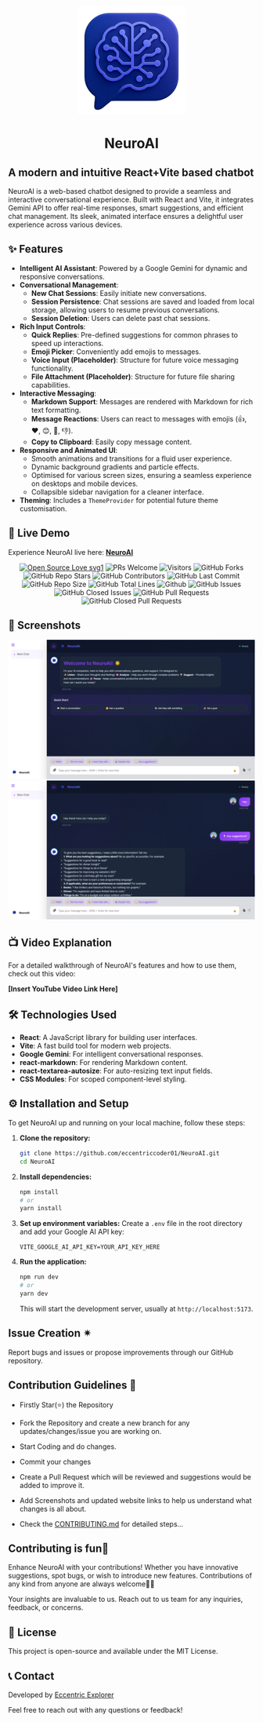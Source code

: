 <div align="center"><img src="public/logo.png" style="width: 220px; height: 220px;" /></div>

# <div align="center">NeuroAI</div>

## A modern and intuitive React+Vite based chatbot

NeuroAI is a web-based chatbot designed to provide a seamless and interactive conversational experience. Built with React and Vite, it integrates Gemini API to offer real-time responses, smart suggestions, and efficient chat management. Its sleek, animated interface ensures a delightful user experience across various devices.

## ✨ Features

  * **Intelligent AI Assistant**: Powered by a Google Gemini for dynamic and responsive conversations.
  * **Conversational Management**:
      * **New Chat Sessions**: Easily initiate new conversations.
      * **Session Persistence**: Chat sessions are saved and loaded from local storage, allowing users to resume previous conversations.
      * **Session Deletion**: Users can delete past chat sessions.
  * **Rich Input Controls**:
      * **Quick Replies**: Pre-defined suggestions for common phrases to speed up interactions.
      * **Emoji Picker**: Conveniently add emojis to messages.
      * **Voice Input (Placeholder)**: Structure for future voice messaging functionality.
      * **File Attachment (Placeholder)**: Structure for future file sharing capabilities.
  * **Interactive Messaging**:
      * **Markdown Support**: Messages are rendered with Markdown for rich text formatting.
      * **Message Reactions**: Users can react to messages with emojis (👍, ❤️, 😊, 🤔, 👎).
      * **Copy to Clipboard**: Easily copy message content.
  * **Responsive and Animated UI**:
      * Smooth animations and transitions for a fluid user experience.
      * Dynamic background gradients and particle effects.
      * Optimised for various screen sizes, ensuring a seamless experience on desktops and mobile devices.
      * Collapsible sidebar navigation for a cleaner interface.
  * **Theming**: Includes a `ThemeProvider` for potential future theme customisation.

## 🚀 Live Demo

Experience NeuroAI live here: [**NeuroAI**](https://www.google.com/search?q=https://TheNeuroAI.vercel.app)

 <div align="center">
 <p>

[![Open Source Love svg1](https://badges.frapsoft.com/os/v1/open-source.svg?v=103)](https://github.com/ellerbrock/open-source-badges/)
![PRs Welcome](https://img.shields.io/badge/PRs-Welcome-brightgreen.svg?style=flat)
![Visitors](https://api.visitorbadge.io/api/Visitors?path=eccentriccoder01%2FNeuroAI%20&countColor=%23263759&style=flat)
![GitHub Forks](https://img.shields.io/github/forks/eccentriccoder01/NeuroAI)
![GitHub Repo Stars](https://img.shields.io/github/stars/eccentriccoder01/NeuroAI)
![GitHub Contributors](https://img.shields.io/github/contributors/eccentriccoder01/NeuroAI)
![GitHub Last Commit](https://img.shields.io/github/last-commit/eccentriccoder01/NeuroAI)
![GitHub Repo Size](https://img.shields.io/github/repo-size/eccentriccoder01/NeuroAI)
![GitHub Total Lines](https://sloc.xyz/github/eccentriccoder01/NeuroAI)
![Github](https://img.shields.io/github/license/eccentriccoder01/NeuroAI)
![GitHub Issues](https://img.shields.io/github/issues/eccentriccoder01/NeuroAI)
![GitHub Closed Issues](https://img.shields.io/github/issues-closed-raw/eccentriccoder01/NeuroAI)
![GitHub Pull Requests](https://img.shields.io/github/issues-pr/eccentriccoder01/NeuroAI)
![GitHub Closed Pull Requests](https://img.shields.io/github/issues-pr-closed/eccentriccoder01/NeuroAI)
 </p>
 </div>

## 📸 Screenshots

<div align="center"><img src="public/Home.png"/></div>
<div align="center"><img src="public/Chat.png"/></div>

## 📺 Video Explanation

For a detailed walkthrough of NeuroAI's features and how to use them, check out this video:

**[Insert YouTube Video Link Here]**

## 🛠️ Technologies Used

  * **React**: A JavaScript library for building user interfaces.
  * **Vite**: A fast build tool for modern web projects.
  * **Google Gemini**: For intelligent conversational responses.
  * **react-markdown**: For rendering Markdown content.
  * **react-textarea-autosize**: For auto-resizing text input fields.
  * **CSS Modules**: For scoped component-level styling.

## ⚙️ Installation and Setup

To get NeuroAI up and running on your local machine, follow these steps:

1.  **Clone the repository:**

    ```bash
    git clone https://github.com/eccentriccoder01/NeuroAI.git
    cd NeuroAI
    ```

2.  **Install dependencies:**

    ```bash
    npm install
    # or
    yarn install
    ```

3.  **Set up environment variables:**
    Create a `.env` file in the root directory and add your Google AI API key:

    ```
    VITE_GOOGLE_AI_API_KEY=YOUR_API_KEY_HERE
    ```

4.  **Run the application:**

    ```bash
    npm run dev
    # or
    yarn dev
    ```

    This will start the development server, usually at `http://localhost:5173`.

## Issue Creation ✴
Report bugs and  issues or propose improvements through our GitHub repository.

## Contribution Guidelines 📑

- Firstly Star(⭐) the Repository
- Fork the Repository and create a new branch for any updates/changes/issue you are working on.
- Start Coding and do changes.
- Commit your changes
- Create a Pull Request which will be reviewed and suggestions would be added to improve it.
- Add Screenshots and updated website links to help us understand what changes is all about.

- Check the [CONTRIBUTING.md](CONTRIBUTING.md) for detailed steps...

    
## Contributing is fun🧡

Enhance NeuroAI with your contributions! Whether you have innovative suggestions, spot bugs, or wish to introduce new features.
Contributions of any kind from anyone are always welcome🌟❕

Your insights are invaluable to us. Reach out to us team for any inquiries, feedback, or concerns.

## 📄 License

This project is open-source and available under the MIT License.

## 📞 Contact

Developed by [Eccentric Explorer](https://eccentriccoder01.github.io/Me)

Feel free to reach out with any questions or feedback\!